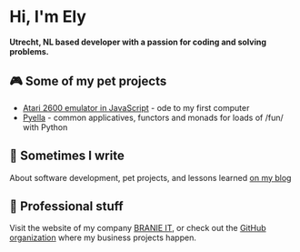 # Hi, I'm Ely

**Utrecht, NL based developer with a passion for coding and solving problems.**

## 🎮 Some of my pet projects
- [Atari 2600 emulator in JavaScript](https://github.com/edeckers/atari2600-2025) - ode to my first computer
- [Pyella](https://github.com/edeckers/pyella) - common applicatives, functors and monads for loads of /fun/ with Python

## 📝 Sometimes I write
About software development, pet projects, and lessons learned [on my blog](medium.branie.it)

## 💼 Professional stuff
Visit the website of my company [BRANIE IT](https://branie.it), or check out the [GitHub organization](https://github.com/branie-it) where my business projects happen.
